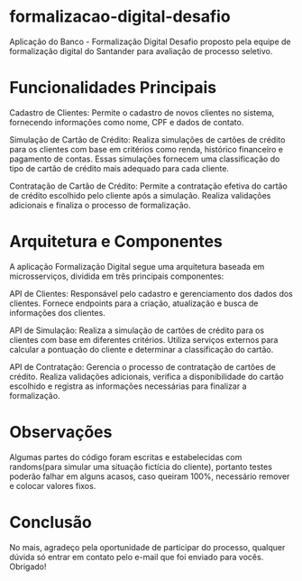 # formalizacao-digital-desafio
Aplicação do Banco - Formalização Digital
Desafio proposto pela equipe de formalização digital do Santander para avaliação de processo seletivo.

# Funcionalidades Principais
Cadastro de Clientes: Permite o cadastro de novos clientes no sistema, fornecendo informações como nome, CPF e dados de contato.

Simulação de Cartão de Crédito: Realiza simulações de cartões de crédito para os clientes com base em critérios como renda, histórico financeiro e pagamento de contas. Essas simulações fornecem uma classificação do tipo de cartão de crédito mais adequado para cada cliente.

Contratação de Cartão de Crédito: Permite a contratação efetiva do cartão de crédito escolhido pelo cliente após a simulação. Realiza validações adicionais e finaliza o processo de formalização.

# Arquitetura e Componentes
A aplicação Formalização Digital segue uma arquitetura baseada em microsserviços, dividida em três principais componentes:

API de Clientes: Responsável pelo cadastro e gerenciamento dos dados dos clientes. Fornece endpoints para a criação, atualização e busca de informações dos clientes.

API de Simulação: Realiza a simulação de cartões de crédito para os clientes com base em diferentes critérios. Utiliza serviços externos para calcular a pontuação do cliente e determinar a classificação do cartão.

API de Contratação: Gerencia o processo de contratação de cartões de crédito. Realiza validações adicionais, verifica a disponibilidade do cartão escolhido e registra as informações necessárias para finalizar a formalização.

# Observações
Algumas partes do código foram escritas e estabelecidas com randoms(para simular uma situação fictícia do cliente), portanto testes poderão falhar em alguns acasos, caso queiram 100%, necessário remover e colocar valores fixos.

# Conclusão
No mais, agradeço pela oportunidade de participar do processo, qualquer dúvida só entrar em contato pelo e-mail que foi enviado para vocês. Obrigado!
